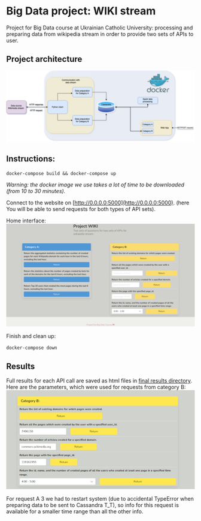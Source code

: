 # Big Data project: WIKI stream
Project for Big Data course at Ukrainian Catholic University: processing and preparing data from wikipedia stream in order to provide two sets of APIs
to user.

## Project architecture
![](images/arch.png)

## Instructions:
```
docker-compose build && docker-compose up
```
*Warning: the docker image we use takes a lot of time to be downloaded (from 10 to 30 minutes).*

Connect to the website on [http://0.0.0.0:5000](http://0.0.0.0:5000). (here You will 
be able to send requests for both types of API sets).

Home interface:
![interface](images/interface.png)

Finish and clean up:
```
docker-compose down
```

## Results
Full results for each API call are saved as html files in [final results directory](final_results).
Here are the parameters, which were used for requests from category B:
![](final_results/parameters_for_category_b.jpg)

For request A 3 we had to restart system (due to accidental TypeError when preparing data to be sent to Cassandra T_T),
so info for this request is available for a smaller time range than all the other info.
